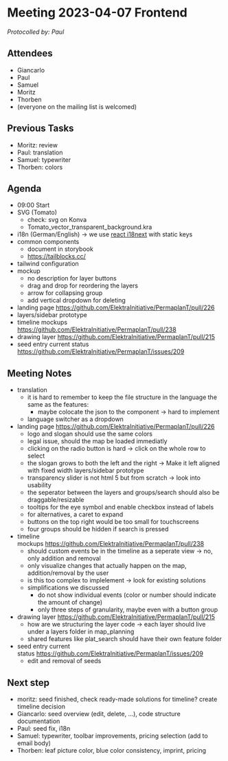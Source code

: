 # Meeting 2023-04-07 Frontend

_Protocolled by: Paul_

## Attendees

- Giancarlo
- Paul
- Samuel
- Moritz
- Thorben
- (everyone on the mailing list is welcomed)

## Previous Tasks

- Moritz: review
- Paul: translation
- Samuel: typewriter
- Thorben: colors

## Agenda

- 09:00 Start
- SVG (Tomato)
  - check: svg on Konva
  - Tomato_vector_transparent_background.kra
- i18n (German/English) -> we use [react i18next](https://react.i18next.com/) with static keys
- common components
  - document in storybook
  - https://tailblocks.cc/
- tailwind configuration
- mockup
  - no description for layer buttons
  - drag and drop for reordering the layers
  - arrow for collapsing group
  - add vertical dropdown for deleting
- landing page https://github.com/ElektraInitiative/PermaplanT/pull/226
- layers/sidebar prototype
- timeline mockups https://github.com/ElektraInitiative/PermaplanT/pull/238
- drawing layer https://github.com/ElektraInitiative/PermaplanT/pull/215
- seed entry current status https://github.com/ElektraInitiative/PermaplanT/issues/209

## Meeting Notes

- translation
  - it is hard to remember to keep the file structure in the language the same as the features:
    - maybe colocate the json to the component -> hard to implement
  - language switcher as a dropdown
- landing page https://github.com/ElektraInitiative/PermaplanT/pull/226
  - logo and slogan should use the same colors
  - legal issue, should the map be loaded immediatly
  - clicking on the radio button is hard -> click on the whole row to select
  - the slogan grows to both the left and the right -> Make it left aligned with fixed width
 layers/sidebar prototype
  - transparency slider is not html 5 but from scratch -> look into usability
  - the seperator between the layers and groups/search should also be draggable/resizable
  - tooltips for the eye symbol and enable checkbox instead of labels
  - for alternatives, a caret to expand
  - buttons on the top right would be too small for touchscreens
  - four groups should be hidden if search is pressed
- timeline mockups https://github.com/ElektraInitiative/PermaplanT/pull/238
  - should custom events be in the timeline as a seperate view -> no, only addition and removal
  - only visualize changes that actually happen on the map, addition/removal by the user
  - is this too complex to implelement -> look for existing solutions
  - simplifications we discussed
    - do not show individual events (color or number should indicate the amount of change)
    - only three steps of granularity, maybe even with a button group
- drawing layer https://github.com/ElektraInitiative/PermaplanT/pull/215
  - how are we structuring the layer code -> each layer should live under a layers folder in map_planning
  - shared features like plat_search should have their own feature folder
- seed entry current status https://github.com/ElektraInitiative/PermaplanT/issues/209
  - edit and removal of seeds

## Next step

- moritz: seed finished, check ready-made solutions for timeline? create timeline decision
- Giancarlo: seed overview  (edit, delete, ...), code structure documentation
- Paul: seed fix, i18n
- Samuel: typewriter, toolbar improvements, pricing selection (add to email body)
- Thorben: leaf picture color, blue color consistency, imprint, pricing
